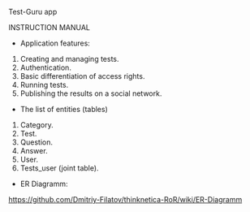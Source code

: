 
Test-Guru app

INSTRUCTION MANUAL

* Application features:

1. Сreating and managing tests.
2. Authentication.
3. Basic differentiation of access rights.
4. Running tests.
5. Publishing the results on a social network.

* The list of entities (tables)

1. Category.
2. Test.
3. Question.
4. Answer.
5. User.
6. Tests_user (joint table).

* ER Diagramm:

https://github.com/Dmitriy-Filatov/thinknetica-RoR/wiki/ER-Diagramm

